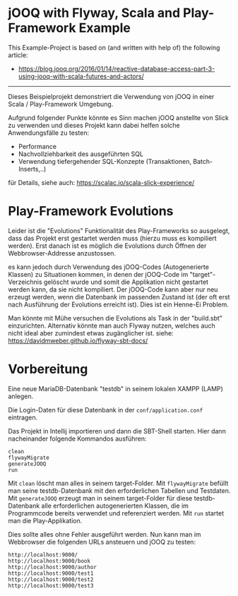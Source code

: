# jOOQ with Flyway, Scala and Play-Framework Example

This Example-Project is based on (and written with help of) the following article:
- https://blog.jooq.org/2016/01/14/reactive-database-access-part-3-using-jooq-with-scala-futures-and-actors/

----

Dieses Beispielprojekt demonstriert die Verwendung von jOOQ in einer Scala / Play-Framework Umgebung. 

Aufgrund folgender Punkte könnte es Sinn machen jOOQ anstellte von Slick zu verwenden und dieses Projekt kann dabei helfen solche Anwendungsfälle zu testen:
- Performance
- Nachvollziehbarkeit des ausgeführten SQL
- Verwendung tiefergehender SQL-Konzepte (Transaktionen, Batch-Inserts,..)

für Details, siehe auch: https://scalac.io/scala-slick-experience/

# Play-Framework Evolutions

Leider ist die "Evolutions" Funktionalität des Play-Frameworks so ausgelegt, dass das Projekt erst gestartet werden muss (hierzu muss es kompiliert werden). Erst danach ist es möglich die Evolutions durch Öffnen der Webbrowser-Addresse anzustossen.

es kann jedoch durch Verwendung des jOOQ-Codes (Autogenerierte Klassen) zu Situationen kommen, in denen der jOOQ-Code im "target"-Verzeichnis gelöscht wurde und somit die Applikation nicht gestartet werden kann, da sie nicht kompiliert. Der jOOQ-Code kann aber nur neu erzeugt werden, wenn die Datenbank im passenden Zustand ist (der oft erst nach Ausführung der Evolutions erreicht ist). Dies ist ein Henne-Ei Problem.

Man könnte mit Mühe versuchen die Evolutions als Task in der "build.sbt" einzurichten.
Alternativ könnte man auch Flyway nutzen, welches auch nicht ideal aber zumindest etwas zugänglicher ist.
siehe: https://davidmweber.github.io/flyway-sbt-docs/

# Vorbereitung

Eine neue MariaDB-Datenbank "testdb" in seinem lokalen XAMPP (LAMP) anlegen.

Die Login-Daten für diese Datenbank in der `conf/application.conf` eintragen.  

Das Projekt in Intellij importieren und dann die SBT-Shell starten. Hier dann nacheinander folgende Kommandos ausführen:

```
clean
flywayMigrate
generateJOOQ
run
```
Mit `clean` löscht man alles in seinem target-Folder. Mit `flywayMigrate` befüllt man seine testdb-Datenbank mit den erforderlichen Tabellen und Testdaten. Mit `generateJOOQ` erzeugt man in seinem target-Folder für diese testdb-Datenbank alle erforderlichen autogenerierten Klassen, die im Programmcode bereits verwendet und referenziert werden. Mit `run` startet man die Play-Applikation.

Dies sollte alles ohne Fehler ausgeführt werden. Nun kann man im Webbrowser die folgenden URLs ansteuern und jOOQ zu testen:

```
http://localhost:9000/
http://localhost:9000/book
http://localhost:9000/author
http://localhost:9000/test1
http://localhost:9000/test2
http://localhost:9000/test3
```

